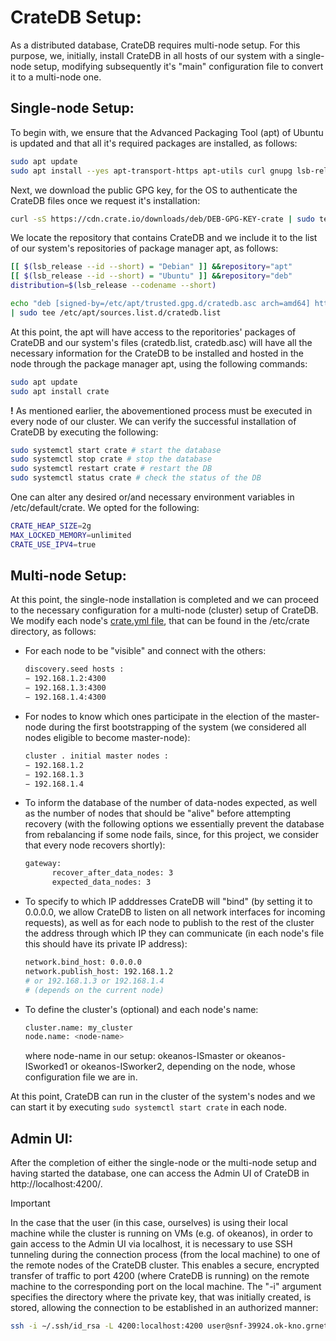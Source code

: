 # CrateDB Setup:
As a distributed database, CrateDB requires multi-node setup. For this purpose, we, initially, install CrateDB in all hosts of our system with a single-node setup, modifying subsequently it's "main" configuration file to convert it to a multi-node one.

## Single-node Setup:
To begin with, we ensure that the Advanced Packaging Tool (apt) of Ubuntu  is updated and that all it's required packages are installed, as follows:
```bash
sudo apt update
sudo apt install --yes apt-transport-https apt-utils curl gnupg lsb-release
```
Next, we download the public GPG key, for the OS to authenticate the CrateDB files once we request it's installation:
```bash
curl -sS https://cdn.crate.io/downloads/deb/DEB-GPG-KEY-crate | sudo tee /etc/apt/trusted.gpg.d/cratedb.asc
```
We locate the repository that contains CrateDB and we include it to the list of our system's repositories of package manager apt, as follows:
```bash
[[ $(lsb_release --id --short) = "Debian" ]] &&repository="apt"
[[ $(lsb_release --id --short) = "Ubuntu" ]] &&repository="deb"
distribution=$(lsb_release --codename --short)

echo "deb [signed-by=/etc/apt/trusted.gpg.d/cratedb.asc arch=amd64] https://cdn.crate.io/downloads/${repository}/stable/ ${distribution} main" \
| sudo tee /etc/apt/sources.list.d/cratedb.list
```
At this point, the apt will have access to the reporitories' packages of CrateDB and our system's files (cratedb.list, cratedb.asc) will have all the necessary information for the CrateDB to be installed and hosted in the node through the package manager apt, using the following commands:
```bash
sudo apt update
sudo apt install crate
```
**!** As mentioned earlier, the abovementioned process must be executed in every node of our cluster. We can verify the successful installation of CrateDB by executing the following:
```bash
sudo systemctl start crate # start the database
sudo systemctl stop crate # stop the database
sudo systemctl restart crate # restart the DB
sudo systemctl status crate # check the status of the DB
```
One can alter any desired or/and necessary environment variables in /etc/default/crate. We opted for the following:
```bash
CRATE_HEAP_SIZE=2g
MAX_LOCKED_MEMORY=unlimited
CRATE_USE_IPV4=true
```
## Multi-node Setup:
At this point, the single-node installation is completed and we can proceed to the necessary configuration for a multi-node (cluster) setup of CrateDB. We modify each node's [crate.yml file](./crate.yml), that can be found in the /etc/crate directory, as follows:
- For each node to be "visible" and connect with the others:
  ```bash
  discovery.seed hosts :
  − 192.168.1.2:4300
  − 192.168.1.3:4300
  − 192.168.1.4:4300
  ```
- For nodes to know which ones participate in the election of the master-node during the first bootstrapping of the system (we considered all nodes eligible to become master-node):
  ```bash
  cluster . initial master nodes :
  − 192.168.1.2
  − 192.168.1.3
  − 192.168.1.4
  ```
- To inform the database of the number of data-nodes expected, as well as the number of nodes that should be "alive" before attempting recovery (with the following options we essentially prevent the database from rebalancing if some node fails, since, for this project, we consider that every node recovers shortly):
  ```bash
  gateway:
        recover_after_data_nodes: 3
        expected_data_nodes: 3
  ```
- To specify to which IP adddresses CrateDB will "bind" (by setting it to 0.0.0.0, we allow CrateDB to listen on all network interfaces for incoming requests), as well as for each node to publish to the rest of the cluster the address through which IP they can communicate (in each node's file this should have its private IP address):
  ```bash
  network.bind_host: 0.0.0.0
  network.publish_host: 192.168.1.2
  # or 192.168.1.3 or 192.168.1.4
  # (depends on the current node)
- To define the cluster's (optional) and each node's name:
  ```bash
  cluster.name: my_cluster
  node.name: <node-name>
  ```
  where node-name in our setup: okeanos-ISmaster or okeanos-ISworked1 or okeanos-ISworker2, depending on the node, whose configuration file we are in.

At this point, CrateDB can run in the cluster of the system's nodes and we can start it by executing `sudo systemctl start crate` in each node.

## Admin UI:
After the completion of either the single-node or the multi-node setup and having started the database, one can access the Admin UI of CrateDB in http://localhost:4200/.
<a name="custom_anchor_name"></a>
> [!IMPORTANT]  
> In the case that the user (in this case, ourselves) is using their local machine while the cluster is running on VMs (e.g. of okeanos), in order to gain access to the Admin UI via localhost, it is necessary to use SSH tunneling during the connection process (from the local machine) to one of the remote nodes of the CrateDB cluster. This enables a secure, encrypted transfer of traffic to port 4200 (where CrateDB is running) on the remote machine to the corresponding port on the local machine. The "-i" argument specifies the directory where the private key, that was initially created, is stored, allowing the connection to be established in an authorized manner:
> ```bash
> ssh -i ∼/.ssh/id_rsa -L 4200:localhost:4200 user@snf-39924.ok-kno.grnetcloud.net
> ``` 
